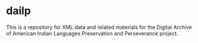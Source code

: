 # dailp
This is a repository for XML data and related materials for the Digital Archive of American Indian Languages Preservation and Perseverance project. 
